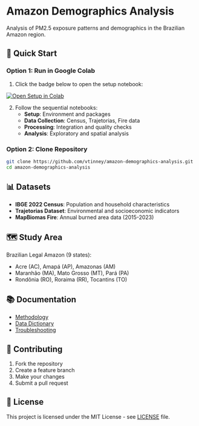 
# Amazon Demographics Analysis

Analysis of PM2.5 exposure patterns and demographics in the Brazilian Amazon region.

## 🚀 Quick Start

### Option 1: Run in Google Colab
1. Click the badge below to open the setup notebook:

[![Open Setup in Colab](https://colab.research.google.com/assets/colab-badge.svg)](https://colab.research.google.com/github/vtinney/amazon-demographics-analysis/blob/main/setup/01_environment_setup.ipynb)

2. Follow the sequential notebooks:
   - **Setup**: Environment and packages
   - **Data Collection**: Census, Trajetorias, Fire data
   - **Processing**: Integration and quality checks
   - **Analysis**: Exploratory and spatial analysis

### Option 2: Clone Repository
```bash
git clone https://github.com/vtinney/amazon-demographics-analysis.git
cd amazon-demographics-analysis
```

## 📊 Datasets

- **IBGE 2022 Census**: Population and household characteristics
- **Trajetorias Dataset**: Environmental and socioeconomic indicators
- **MapBiomas Fire**: Annual burned area data (2015-2023)

## 🗺️ Study Area

Brazilian Legal Amazon (9 states):
- Acre (AC), Amapá (AP), Amazonas (AM)
- Maranhão (MA), Mato Grosso (MT), Pará (PA)
- Rondônia (RO), Roraima (RR), Tocantins (TO)

## 📚 Documentation

- [Methodology](docs/methodology.md)
- [Data Dictionary](docs/data_dictionary.md)
- [Troubleshooting](docs/troubleshooting.md)

## 🤝 Contributing

1. Fork the repository
2. Create a feature branch
3. Make your changes
4. Submit a pull request

## 📄 License

This project is licensed under the MIT License - see [LICENSE](LICENSE) file.


